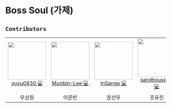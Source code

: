 # Boss Soul (가제)

## `Contributors`

<table>
  <tr>
    <td align="center">
      <a href="https://github.com/yuyu0830">
      <img src="https://avatars.githubusercontent.com/u/83621666?v=4" width="120px;"/>
      <br />
      <a href="https://github.com/pknu-wap/wap-ui/commits/main?author=yuyu0830" title="Code">yuyu0830 💻</a>
    </td>
    <td align="center">
      <a href="https://github.com/Munbin-Lee">
      <img src="https://avatars.githubusercontent.com/u/100560031?v=4" width="120px;"/>
      <br />
      <a href="https://github.com/pknu-wap/wap-ui/commits/main?author=Munbin-Lee" title="Code">Munbin-Lee 💻</a>
    </td>
    <td align="center">
      <a href="https://github.com/InSange">
      <img src="https://avatars.githubusercontent.com/u/51250442?v=4" width="120px;"/>
      <br />
      <a href="https://github.com/pknu-wap/wap-ui/commits/main?author=InSange" title="Code">InSange 💻</a>
    </td>
    <td align="center">
      <a href="https://github.com/sandhouse24">
      <img src="https://avatars.githubusercontent.com/u/109964755?v=4" width="120px;"/>
      <br />
      <a href="https://github.com/pknu-wap/wap-ui/commits/main?author=sandhouse24" title="Code">sandhouse24 💻</a>
    </td>
  </tr>
  <tr>
    <td align="center">우상원</td>
    <td align="center">이문빈</td>
    <td align="center">장선우</td>
    <td align="center">조유진</td>
  </tr>
</table>
